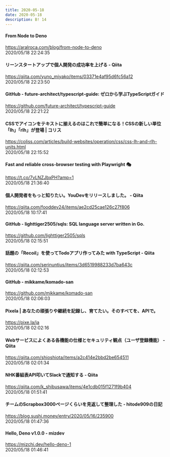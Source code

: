 ```yaml
---
title: 2020-05-18
date: 2020-05-18
description: B! 14
---
```


#### From Node to Deno
https://aralroca.com/blog/from-node-to-deno<br>
2020/05/18 22:24:35<br>


#### リーンスタートアップで個人開発の成功率を上げる - Qiita
https://qiita.com/yuno_miyako/items/03371e4af95d6fc56a12<br>
2020/05/18 22:23:50<br>


#### GitHub - future-architect/typescript-guide: ゼロから学ぶTypeScriptガイド
https://github.com/future-architect/typescript-guide<br>
2020/05/18 22:21:22<br>


#### CSSでアイコンをテキストに揃えるのはこれで簡単になる！CSSの新しい単位「lh」「rlh」が登場 | コリス
https://coliss.com/articles/build-websites/operation/css/css-lh-and-rlh-units.html<br>
2020/05/18 22:15:52<br>


#### Fast and reliable cross-browser testing with Playwright 🎭
https://t.co/7vLNZJbxPH?amp=1<br>
2020/05/18 21:36:40<br>


#### 個人開発者をもっと知りたい。YouDevをリリースしました。 - Qiita
https://qiita.com/fooddev24/items/ae2cd25cae126c27f806<br>
2020/05/18 10:17:41<br>


#### GitHub - lighttiger2505/sqls: SQL language server written in Go.
https://github.com/lighttiger2505/sqls<br>
2020/05/18 02:15:51<br>


#### 話題の「Recoil」を使ってTodoアプリ作ってみた with TypeScript - Qiita
https://qiita.com/serinuntius/items/3d6519988233d7ba643c<br>
2020/05/18 02:12:53<br>


#### GitHub - mikkame/komado-san
https://github.com/mikkame/komado-san<br>
2020/05/18 02:06:03<br>


#### Pixela | あなたの頑張りや継続を記録し、育てたい。そのすべてを、APIで。
https://pixe.la/ja<br>
2020/05/18 02:02:16<br>


#### Webサービスによくある各機能の仕様とセキュリティ観点（ユーザ登録機能） - Qiita
https://qiita.com/shioshiota/items/a2c414e2bbd2be654511<br>
2020/05/18 02:01:34<br>


#### NHK番組表API叩いてSlackで通知する - Qiita
https://qiita.com/k_shibusawa/items/4e1cdb015f1271f9b404<br>
2020/05/18 01:51:41<br>


#### チームのScrapbox3000ページくらいを見返して整理した - hitode909の日記
https://blog.sushi.money/entry/2020/05/16/235900<br>
2020/05/18 01:47:36<br>


#### Hello, Deno v1.0.0 - mizdev
https://mizchi.dev/hello-deno-1<br>
2020/05/18 01:46:41<br>


